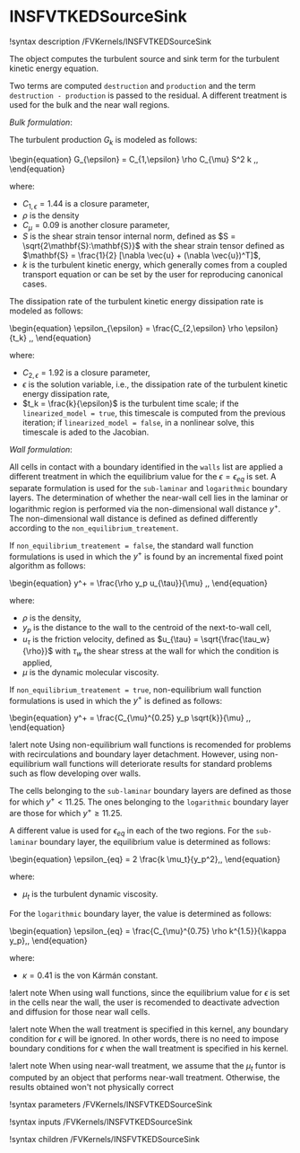 # INSFVTKEDSourceSink

!syntax description /FVKernels/INSFVTKEDSourceSink

The object computes the turbulent source and sink term for the turbulent kinetic energy equation.

Two terms are computed `destruction` and `production` and the term `destruction - production` is
passed to the residual.
A different treatment is used for the bulk and the near wall regions.

*Bulk formulation*:

The turbulent production $G_k$ is modeled as follows:

\begin{equation}
G_{\epsilon} = C_{1,\epsilon} \rho C_{\mu} S^2 k \,,
\end{equation}

where:

- $C_{1,\epsilon} = 1.44$ is a closure parameter,
- $\rho$ is the density
- $C_{\mu} = 0.09$ is another closure parameter,
- $S$ is the shear strain tensor internal norm, defined as $S = \sqrt{2\mathbf{S}:\mathbf{S}}$ with the shear strain tensor defined as $\mathbf{S} = \frac{1}{2} [\nabla \vec{u} + (\nabla \vec{u})^T]$,
- $k$ is the turbulent kinetic energy, which generally comes from a coupled transport equation or can be set by the user for reproducing canonical cases.

The dissipation rate of the turbulent kinetic energy dissipation rate is modeled as follows:

\begin{equation}
\epsilon_{\epsilon} = \frac{C_{2,\epsilon} \rho \epsilon}{t_k} \,,
\end{equation}

where:

- $C_{2,\epsilon} = 1.92$ is a closure parameter,
- $\epsilon$ is the solution variable, i.e., the dissipation rate of the turbulent kinetic energy dissipation rate,
- $t_k = \frac{k}{\epsilon}$ is the turbulent time scale; if the `linearized_model = true`, this timescale is computed from the previous iteration; if `linearized_model = false`, in a nonlinear solve, this timescale is aded to the Jacobian.

*Wall formulation*:

All cells in contact with a boundary identified in the `walls` list are applied a different
treatment in which the equilibrium value for the $\epsilon = \epsilon_{eq}$ is set.
A separate formulation is used for the `sub-laminar` and `logarithmic` boundary layers.
The determination of whether the near-wall cell lies in the laminar or logarithmic region
is performed via the non-dimensional wall distance $y^+$.
The non-dimensional wall distance is defined as defined differently according to the
`non_equilibrium_treatement`.

If `non_equilibrium_treatement = false`, the standard wall function formulations is used in
which the $y^+$ is found by an incremental fixed point algorithm as follows:

\begin{equation}
y^+ = \frac{\rho y_p u_{\tau}}{\mu} \,,
\end{equation}

where:

- $\rho$ is the density,
- $y_p$ is the distance to the wall to the centroid of the next-to-wall cell,
- $u_{\tau}$ is the friction velocity, defined as $u_{\tau} = \sqrt{\frac{\tau_w}{\rho}}$ with $\tau_w$ the shear stress at the wall for which the condition is applied,
- $\mu$ is the dynamic molecular viscosity.

If `non_equilibrium_treatement = true`, non-equilibrium wall function formulations is
used in which the $y^+$ is defined as follows:

\begin{equation}
y^+ = \frac{C_{\mu}^{0.25} y_p \sqrt{k}}{\mu} \,,
\end{equation}

!alert note
Using non-equilibrium wall functions is recomended for problems with recirculations and boundary layer detachment. However, using non-equilibrium wall functions will deteriorate results for standard problems such as flow developing over walls.

The cells belonging to the `sub-laminar` boundary layers are defined as those
for which $y^+ < 11.25$.
The ones belonging to the `logarithmic` boundary layer are those for which $y^+ \ge 11.25$.

A different value is used for $\epsilon_{eq}$ in each of the two regions.
For the `sub-laminar` boundary layer, the equilibrium value is determined as follows:

\begin{equation}
\epsilon_{eq} = 2 \frac{k \mu_t}{y_p^2}\,,
\end{equation}

where:

- $\mu_t$ is the turbulent dynamic viscosity.

For the `logarithmic` boundary layer, the value is determined as follows:

\begin{equation}
\epsilon_{eq} = \frac{C_{\mu}^{0.75} \rho k^{1.5}}{\kappa y_p}\,,
\end{equation}

where:

- $\kappa = 0.41$ is the von Kármán constant.

!alert note
When using wall functions, since the equilibrium value for $\epsilon$ is set in the cells near the wall, the user is recomended to deactivate advection and diffusion for those near wall cells.

!alert note
When the wall treatment is specified in this kernel, any boundary condition for $\epsilon$ will be ignored.
In other words, there is no need to impose boundary conditions for $\epsilon$ when the wall treatment
is specified in his kernel.

!alert note
When using near-wall treatment, we assume that the $\mu_t$ funtor is computed by an object
that performs near-wall treatment. Otherwise, the results obtained won't not physically correct

!syntax parameters /FVKernels/INSFVTKEDSourceSink

!syntax inputs /FVKernels/INSFVTKEDSourceSink

!syntax children /FVKernels/INSFVTKEDSourceSink
